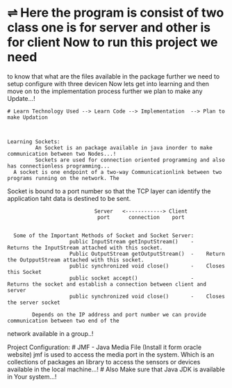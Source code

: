 # ⇌ Here the program is consist of two class one is for server and other is for client Now to run this project we need 
to know that what are the files available in the package further we need to setup configure with three devicen Now lets 
get into learning and then move on to the implementation process further we plan to make any Update...! 


    # Learn Technology Used --> Learn Code --> Implementation  --> Plan to make Updation 



    Learning Sockets:
             An Socket is an package available in java inorder to make communication between two Nodes...!
             Sockets are used for connection oriented programming and also has connectionless programming...
      A socket is one endpoint of a two-way Communicationlink between two programs running on the network. The 
Socket is bound to a port number so that the TCP layer can identify the application taht data is destined to
be sent.

                                Server   <------------> Client 
                                 port      connection    port

      
      Some of the Important Methods of Socket and Socket Server: 
                        public InputStream getInputStream()    -    Returns the InputStream attached with this socket.
                        Public OutputStream getOutputStream()  -    Return the OutpputStream attached with this socket. 
                        public synchronized void close()       -    Closes this Socket
                        public socket accept()                 -    Returns the socket and establish a connection between client and server
                        public synchronized void close()       -    Closes the server socket

            Depends on the IP address and port number we can provide communication between two end of the
network available in a group..!

Project Configuration: 
      # JMF - Java Media File  (Install it form oracle website)
                jmf is used to access the media port in the system. Which is an collections of packages an library to 
access the sensors or devices available in the local machine...!
      # Also Make sure that Java JDK is available in Your system...! 
